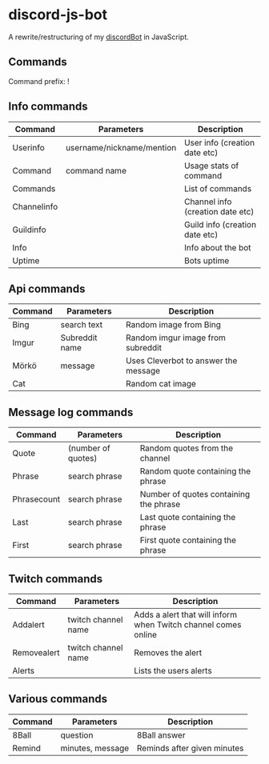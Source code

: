 # discord-js-bot

A rewrite/restructuring of my [discordBot](https://github.com/wraithyz/discordBot) in JavaScript.

## Commands

Command prefix: !

Info commands
------

Command | Parameters | Description
--- | --- | ---
Userinfo | username/nickname/mention | User info (creation date etc)
Command | command name | Usage stats of command
Commands |  | List of commands
Channelinfo |  | Channel info (creation date etc)
Guildinfo |  | Guild info (creation date etc)
Info |  | Info about the bot
Uptime |  | Bots uptime

Api commands
------

Command | Parameters | Description
--- | --- | ---
Bing | search text | Random image from Bing
Imgur | Subreddit name | Random imgur image from subreddit
Mörkö | message | Uses Cleverbot to answer the message
Cat | | Random cat image

Message log commands
------

Command | Parameters | Description
--- | --- | ---
Quote | (number of quotes) | Random quotes from the channel
Phrase | search phrase | Random quote containing the phrase
Phrasecount | search phrase | Number of quotes containing the phrase
Last | search phrase | Last quote containing the phrase
First | search phrase | First quote containing the phrase

Twitch commands
------

Command | Parameters | Description
--- | --- | ---
Addalert | twitch channel name | Adds a alert that will inform when Twitch channel comes online
Removealert | twitch channel name | Removes the alert
Alerts | | Lists the users alerts

Various commands
------

Command | Parameters | Description
--- | --- | ---
8Ball | question | 8Ball answer
Remind | minutes, message | Reminds after given minutes
